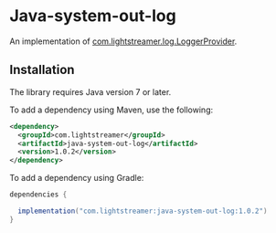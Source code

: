 # Java-system-out-log

An implementation of [com.lightstreamer.log.LoggerProvider](https://sdk.lightstreamer.com/ls-log-adapter-java/1.0.2/api/com/lightstreamer/log/LoggerProvider.html).

## Installation

The library requires Java version 7 or later.
 
To add a dependency using Maven, use the following:

```xml
<dependency>
  <groupId>com.lightstreamer</groupId>
  <artifactId>java-system-out-log</artifactId>
  <version>1.0.2</version>
</dependency>
```

To add a dependency using Gradle:

```gradle
dependencies {

  implementation("com.lightstreamer:java-system-out-log:1.0.2")
}
```
